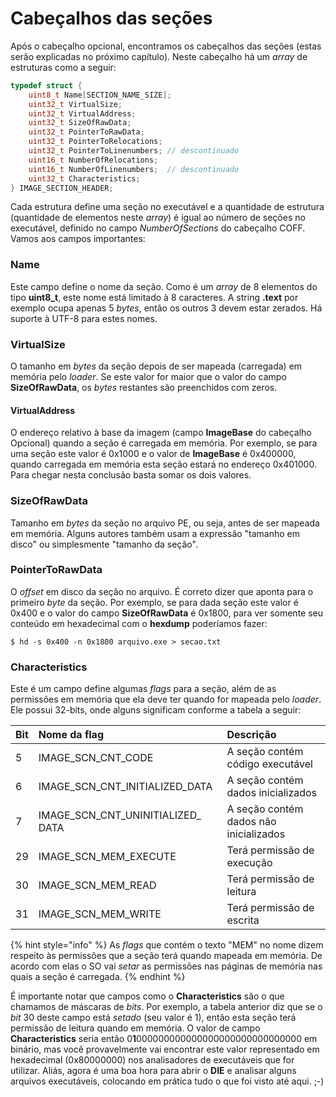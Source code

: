 # Cabeçalhos das seções

Após o cabeçalho opcional, encontramos os cabeçalhos das seções \(estas serão explicadas no próximo capítulo\). Neste cabeçalho há um _array_ de estruturas como a seguir:

```c
typedef struct {
	uint8_t Name[SECTION_NAME_SIZE];
	uint32_t VirtualSize;
	uint32_t VirtualAddress;
	uint32_t SizeOfRawData;
	uint32_t PointerToRawData;
	uint32_t PointerToRelocations;
	uint32_t PointerToLinenumbers; // descontinuado
	uint16_t NumberOfRelocations;
	uint16_t NumberOfLinenumbers;  // descontinuado
	uint32_t Characteristics;
} IMAGE_SECTION_HEADER;
```

Cada estrutura define uma seção no executável e a quantidade de estrutura \(quantidade de elementos neste _array_\) é igual ao número de seções no executável, definido no campo _NumberOfSections_ do cabeçalho COFF. Vamos aos campos importantes:

### **Name**

Este campo define o nome da seção. Como é um _array_ de 8 elementos do tipo **uint8\_t**, este nome está limitado à 8 caracteres. A string **.text** por exemplo ocupa apenas 5 _bytes_, então os outros 3 devem estar zerados. Há suporte à UTF-8 para estes nomes.

### **VirtualSize**

O tamanho em _bytes_ da seção depois de ser mapeada \(carregada\) em memória pelo _loader_. Se este valor for maior que o valor do campo **SizeOfRawData**, os _bytes_ restantes são preenchidos com zeros.

#### **VirtualAddress**

O endereço relativo à base da imagem \(campo **ImageBase** do cabeçalho Opcional\) quando a seção é carregada em memória. Por exemplo, se para uma seção este valor é 0x1000 e o valor de **ImageBase** é 0x400000, quando carregada em memória esta seção estará no endereço 0x401000. Para chegar nesta conclusão basta somar os dois valores.

### **SizeOfRawData**

Tamanho em _bytes_ da seção no arquivo PE, ou seja, antes de ser mapeada em memória. Alguns autores também usam a expressão "tamanho em disco" ou simplesmente "tamanho da seção".

### **PointerToRawData**

O _offset_ em disco da seção no arquivo. É correto dizer que aponta para o primeiro _byte_ da seção. Por exemplo, se para dada seção este valor é 0x400 e o valor do campo **SizeOfRawData** é 0x1800, para ver somente seu conteúdo em hexadecimal com o **hexdump** poderíamos fazer:

```text
$ hd -s 0x400 -n 0x1800 arquivo.exe > secao.txt
```

### **Characteristics**

Este é um campo define algumas _flags_ para a seção, além de as permissões em memória que ela deve ter quando for mapeada pelo _loader_. Ele possui 32-bits, onde alguns significam conforme a tabela a seguir:

| Bit | Nome da flag | Descrição |
| :--- | :--- | :--- |
| 5 | IMAGE\_SCN\_CNT\_CODE | A seção contém código executável |
| 6 | IMAGE\_SCN\_CNT\_INITIALIZED\_DATA | A seção contém dados inicializados |
| 7 | IMAGE\_SCN\_CNT\_UNINITIALIZED\_ DATA | A seção contém dados não inicializados |
| 29 | IMAGE\_SCN\_MEM\_EXECUTE | Terá permissão de execução |
| 30 | IMAGE\_SCN\_MEM\_READ | Terá permissão de leitura |
| 31 | IMAGE\_SCN\_MEM\_WRITE | Terá permissão de escrita |

{% hint style="info" %}
As _flags_ que contém o texto "MEM" no nome dizem respeito às permissões que a seção terá quando mapeada em memória. De acordo com elas o SO vai _setar_ as permissões nas páginas de memória nas quais a seção é carregada.
{% endhint %}

É importante notar que campos como o **Characteristics** são o que chamamos de máscaras de _bits_. Por exemplo, a tabela anterior diz que se o _bit_ 30 deste campo está _setado_ \(seu valor é 1\), então esta seção terá permissão de leitura quando em memória. O valor de campo **Characteristics** seria então 0**1**000000000000000000000000000000 em binário, mas você provavelmente vai encontrar este valor representado em hexadecimal \(0x80000000\) nos analisadores de executáveis que for utilizar. Aliás, agora é uma boa hora para abrir o **DIE** e analisar alguns arquivos executáveis, colocando em prática tudo o que foi visto até aqui. ;-\)
